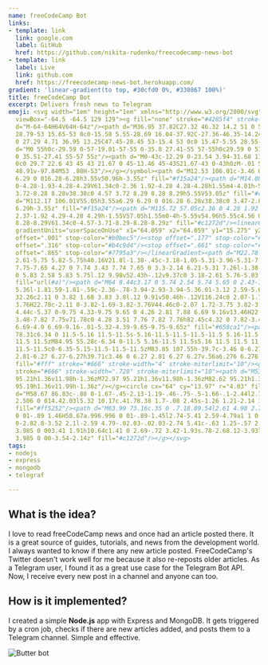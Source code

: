 ```yaml
---
name: freeCodeCamp Bot
links:
- template: link
  link: google.com
  label: GitHub
  href: https://github.com/nikita-rudenko/freecodecamp-news-bot
- template: link
  label: Live
  link: github.com
  href: https://freecodecamp-news-bot.herokuapp.com/
gradient: 'linear-gradient(to top, #30cfd0 0%, #330867 100%)'
title: freeCodeCamp Bot
excerpt: Delivers fresh news to Telegram
emoji: <svg width="1em" height="1em" xmlns="http://www.w3.org/2000/svg"><symbol id="d"
  viewBox="-64.5 -64.5 129 129"><g fill="none" stroke="#4285f4" stroke-miterlimit="10"><path
  d="M-64-64H64V64H-64z"/><path d="M36.95 37.82C27.32 46.32 14.2 51 0 51c-14.27 0-27.39-4.62-36.96-13.01C-47.45
  28.79-53 15.65-53 0c0-15.58 5.55-28.69 16.04-37.92C-27.36-46.35-14.24-51 0-51c14.17
  0 27.29 4.71 36.95 13.25C47.45-28.45 53-15.4 53 0c0 15.47-5.55 28.55-16.05 37.82z"/><path
  d="M0 55h0c-29.59 0-57-19.01-57-55 0-35.8 27.41-55 57-55h0c29.59 0 57 19.69 57 55
  0 35.51-27.41 55-57 55z"/><path d="M0-43c-12.29 0-23.54 3.94-31.68 11.09C-40.39-24.25-45-13.21-45
  0c0 29.7 22.6 43 45 43 21.67 0 45-13.46 45-43S21.67-43 0-43h0zM-.01 51V-51M-16 48.95v-97.88M15.99
  48.91v-97.84M53 .08H-53"/></g></symbol><path d="M12.53 106.01c-3.46 0-6.28-2.82-6.28-6.29V61.34a6.29
  6.29 0 016.28-6.28h3.55v50.96h-3.55z" fill="#f15a24"/><path d="M14.08 57.05v46.96h-1.55c-2.36
  0-4.28-1.93-4.28-4.29V61.34c0-2.36 1.92-4.28 4.28-4.28h1.55m4-4.01h-5.55c-4.57 0-8.28
  3.72-8.28 8.28v38.38c0 4.57 3.72 8.29 8.28 8.29h5.55V53.05z" fill="#c1272d"/><path
  d="M112.17 106.01V55.05h3.55a6.29 6.29 0 016.28 6.28v38.38c0 3.47-2.82 6.29-6.28
  6.29h-3.55z" fill="#f15a24"/><path d="M115.72 57.05c2.36 0 4.28 1.92 4.28 4.28v38.38c0
  2.37-1.92 4.29-4.28 4.29h-1.55V57.05h1.55m0-4h-5.55v54.96h5.55c4.56 0 8.28-3.72
  8.28-8.29V61.34c0-4.57-3.71-8.29-8.28-8.29z" fill="#c1272d"/><linearGradient id="a"
  gradientUnits="userSpaceOnUse" x1="64.059" x2="64.059" y1="15.275" y2="119.015"><stop
  offset=".001" stop-color="#b0bec5"/><stop offset=".177" stop-color="#b2c2cb"/><stop
  offset=".316" stop-color="#b4c9d4"/><stop offset=".661" stop-color="#8aa6b3"/><stop
  offset=".865" stop-color="#7795a3"/></linearGradient><path d="M22.78 122c-3.21 0-5.82-2.58-5.82-5.76V44.46c0-3.17
  2.61-5.75 5.82-5.75h40.16V21.8l-1.38-.45c-3.18-1.05-5.31-3.96-5.31-7.26 0-4.22 3.47-7.65
  7.75-7.65 4.27 0 7.74 3.43 7.74 7.65 0 3.3-2.14 6.21-5.31 7.26l-1.38.45v16.9l40.17-.01c3.21
  0 5.83 2.58 5.83 5.75l.12 9.98v52.43h-.12v9.37c0 3.18-2.61 5.76-5.83 5.76H22.78z"
  fill="url(#a)"/><path d="M64 8.44c3.17 0 5.74 2.54 5.74 5.65 0 2.43-1.58 4.59-3.94
  5.36l-1.81.59-1.81-.59c-2.36-.78-3.94-2.93-3.94-5.36.01-3.12 2.59-5.65 5.76-5.65m41.22
  32.26c2.11 0 3.82 1.68 3.83 3.8l.12 9.91v50.46h-.12V116.24c0 2.07-1.72 3.76-3.82
  3.76H22.78c-2.11 0-3.82-1.69-3.82-3.76V44.46c0-2.07 1.72-3.75 3.82-3.75H67.05l38.17-.01M64
  4.44c-5.37 0-9.75 4.33-9.75 9.65 0 4.26 2.81 7.88 6.69 9.16v13.46H22.78c-4.32 0-7.82
  3.48-7.82 7.75v71.78c0 4.28 3.51 7.76 7.82 7.76h82.45c4.32 0 7.82-3.48 7.82-7.76v-7.37h.12V54.41l-.12-9.96c0-4.28-3.52-7.75-7.82-7.75l-38.17.01V23.25c3.88-1.28
  6.69-4.9 6.69-9.16-.01-5.32-4.39-9.65-9.75-9.65z" fill="#658ca1"/><path d="M42.64
  78.31c6.34 0 11.5-5.16 11.5-11.5s-5.16-11.5-11.5-11.5-11.5 5.16-11.5 11.5 5.16 11.5
  11.5 11.5zM84.95 55.28c-6.34 0-11.5 5.16-11.5 11.5s5.16 11.5 11.5 11.5 11.5-5.16
  11.5-11.5c0-6.35-5.15-11.5-11.5-11.5zM83.85 107.55h-39.7c-3.46 0-6.27-2.81-6.27-6.27v-.56c0-3.46
  2.81-6.27 6.27-6.27h39.71c3.46 0 6.27 2.81 6.27 6.27v.56a6.276 6.276 0 01-6.28 6.27z"
  fill="#fff" stroke="#666" stroke-width="4" stroke-miterlimit="10"/><g fill="#666"
  stroke="#666" stroke-width=".728" stroke-miterlimit="10"><path d="M53.67 95.21h1.36v11.98h-1.36zM63.32
  95.21h1.36v11.98h-1.36zM72.97 95.21h1.36v11.98h-1.36zM82.62 95.21h1.36v11.98h-1.36zM44.02
  95.19h1.36v11.99h-1.36z"/></g><circle cx="64" cy="13.97" r="4.03" fill="#ff5252"/><g><path
  d="M58.67 86.83c-.88 0-1.67-.45-2.13-1.19-.46-.75-.5-1.66-.1-2.44l2.74-5.41 2.6-4.82a2.506
  2.506 0 014.42.03l5.32 10.17c.41.78.38 1.7-.08 2.45s-1.26 1.21-2.14 1.21H58.67z"
  fill="#ff5252"/><path d="M63.99 73.16c.35 0 .7.18.89.54l2.61 4.98 2.71 5.19a.995.995
  0 01-.89 1.46H58.67a.996.996 0 01-.89-1.45l2.74-5.41 2.59-4.79a1 1 0 01.88-.52m0-3c-1.47
  0-2.82.8-3.52 2.1l-2.59 4.79-.02.03-.02.03-2.74 5.41c-.63 1.25-.57 2.71.16 3.9a3.985
  3.985 0 003.41 1.91h10.64c1.41 0 2.69-.72 3.42-1.93s.78-2.68.12-3.93l-2.71-5.19-2.61-4.98a3.985
  3.985 0 00-3.54-2.14z" fill="#c1272d"/></g></svg>
tags:
- nodejs
- express
- mongodb
- telegraf

---
```

## What is the idea?

I love to read freeCodeCamp news and once had an article posted there. It is a great source of guides, tutorials, and news from the development world. I always wanted to know if there any new article posted. FreeCodeCamp's Twitter doesn't work well for me because it also re-reposts older articles. As a Telegram user, I found it as a great use case for the Telegram Bot API. Now, I receive every new post in a channel and anyone can too.

## How is it implemented?

I created a simple **Node.js** app with Express and MongoDB. It gets triggered by a cron job, checks if there are new articles added, and posts them to a Telegram channel. Simple and effective.

![Butter bot](https://media1.tenor.com/images/d9a6b8e7846043ff054cbf785e301b82/tenor.gif?itemid=11658334)
